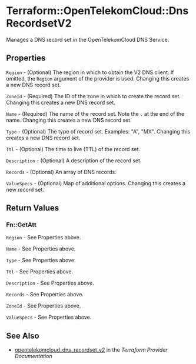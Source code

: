 # Terraform::OpenTelekomCloud::DnsRecordsetV2

Manages a DNS record set in the OpenTelekomCloud DNS Service.

## Properties

`Region` - (Optional) The region in which to obtain the V2 DNS client. If omitted, the `Region` argument of the provider is used. Changing this creates a new DNS  record set.

`ZoneId` - (Required) The ID of the zone in which to create the record set. Changing this creates a new DNS  record set.

`Name` - (Required) The name of the record set. Note the `.` at the end of the name. Changing this creates a new DNS  record set.

`Type` - (Optional) The type of record set. Examples: "A", "MX". Changing this creates a new DNS  record set.

`Ttl` - (Optional) The time to live (TTL) of the record set.

`Description` - (Optional) A description of the  record set.

`Records` - (Optional) An array of DNS records.

`ValueSpecs` - (Optional) Map of additional options. Changing this creates a new record set.


## Return Values

### Fn::GetAtt

`Region` - See Properties above.

`Name` - See Properties above.

`Type` - See Properties above.

`Ttl` - See Properties above.

`Description` - See Properties above.

`Records` - See Properties above.

`ZoneId` - See Properties above.

`ValueSpecs` - See Properties above.

## See Also

* [opentelekomcloud_dns_recordset_v2](https://www.terraform.io/docs/providers/opentelekomcloud/r/dns_recordset_v2.html) in the _Terraform Provider Documentation_